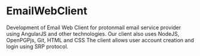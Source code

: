 # EmailWebClient
Development of Email Web Client for protonmail email service provider using AngularJS and other technologies. Our client also uses NodeJS, OpenPGPjs, Git, HTML and CSS
The client allows user account creation and login using SRP protocol. 